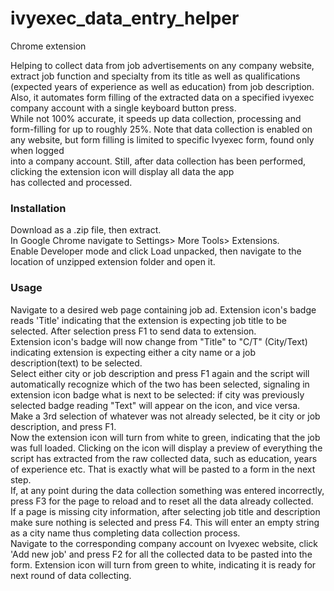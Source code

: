 # ivyexec_data_entry_helper
Chrome extension
<br/>
<p>Helping to collect data from job advertisements on any company website, extract job function and specialty from its title as well as qualifications (expected years of experience as well as education) from job description. <br/> 
Also, it automates form filling of the extracted data on a specified ivyexec company account with a single keyboard button press. <br/> 
While not 100% accurate, it speeds up data collection, processing and form-filling for up to roughly 25%. 
Note that data collection is enabled on any website, but form filling is limited to specific Ivyexec form, found only when logged <br/>
into a company account. Still, after data collection has been performed, clicking the extension icon will display all data the app<br/>
has collected and processed.</p>

<h3>Installation </h3>
<p>Download as a .zip file, then extract. <br/>
In Google Chrome navigate to Settings> More Tools> Extensions. <br/>
Enable Developer mode and click Load unpacked, then navigate to the location of unzipped extension folder and open it.</p> 

<h3>Usage </h3>
<p>Navigate to a desired web page containing job ad. Extension icon's badge reads 'Title' indicating that the extension is expecting job title to be selected. After selection press F1 to send data to extension.<br/>
Extension icon's badge will now change from "Title" to "C/T" (City/Text) indicating extension is expecting either a city name or a job description(text) to be selected.<br/> 
Select either city or job description and press F1 again and the script will automatically recognize which of the two has been selected, signaling in extension icon badge what is next to be selected: if city was previously selected badge reading "Text" will appear on the icon, and vice versa. <br/>
Make a 3rd selection of whatever was not already selected, be it city or job description, and press F1. <br/>
Now the extension icon will turn from white to green, indicating that the job was full loaded. Clicking on the icon will display a preview of everything the script has extracted from the raw collected data, such as education, years of experience etc. That is exactly what will be pasted to a form in the next step. <br/>
If, at any point during the data collection something was entered incorrectly, press F3 for the page to reload and to reset all the data already collected. <br/>
If a page is missing city information, after selecting job title and description make sure nothing is selected and press F4. This will enter an empty string as a city name thus completing data collection process. <br/>
Navigate to the corresponding company account on Ivyexec website, click 'Add new job' and press F2 for all the collected data to be pasted into the form. Extension icon will turn from green to white, indicating it is ready for next round of data collecting.
</p>
